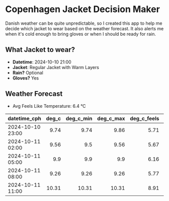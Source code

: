 
# Copenhagen Jacket Decision Maker

Danish weather can be quite unpredictable, so I created this app to help me decide which jacket to wear based on the weather forecast. 
It also alerts me when it's cold enough to bring gloves or when I should be ready for rain.

## What Jacket to wear?

- **Datetime**: 2024-10-10 21:00
- **Jacket**: Regular Jacket with Warm Layers
- **Rain?** Optional
- **Gloves?** Yes

## Weather Forecast
- Avg Feels Like Temperature: 6.4 °C

| datetime_cph     |   deg_c |   deg_c_min |   deg_c_max |   deg_c_feels | weather   | wind   | rain   |
|:-----------------|--------:|------------:|------------:|--------------:|:----------|:-------|:-------|
| 2024-10-10 23:00 |    9.74 |        9.74 |        9.86 |          5.71 | Clouds    | High   | None   |
| 2024-10-11 02:00 |    9.56 |        9.5  |        9.56 |          5.67 | Clouds    | High   | None   |
| 2024-10-11 05:00 |    9.9  |        9.9  |        9.9  |          6.16 | Clouds    | High   | None   |
| 2024-10-11 08:00 |    9.26 |        9.26 |        9.26 |          5.77 | Rain      | High   | Low    |
| 2024-10-11 11:00 |   10.31 |       10.31 |       10.31 |          8.91 | Clouds    | High   | None   |
        